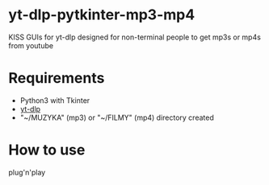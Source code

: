 # yt-dlp-pytkinter-mp3-mp4
KISS GUIs for yt-dlp designed for non-terminal people to get mp3s or mp4s from youtube

# Requirements
- Python3 with Tkinter
- [yt-dlp](https://github.com/yt-dlp/yt-dlp)
- "~/MUZYKA" (mp3) or "~/FILMY" (mp4) directory created 

# How to use
plug'n'play
